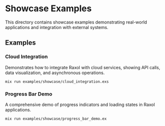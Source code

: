# Showcase Examples

This directory contains showcase examples demonstrating real-world applications and integration with external systems.

## Examples

### Cloud Integration
Demonstrates how to integrate Raxol with cloud services, showing API calls, data visualization, and asynchronous operations.
```
mix run examples/showcase/cloud_integration.exs
```

### Progress Bar Demo
A comprehensive demo of progress indicators and loading states in Raxol applications.
```
mix run examples/showcase/progress_bar_demo.ex
``` 